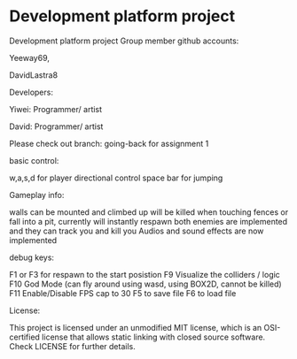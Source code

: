 # Development platform project
 
Development platform project
Group member github accounts:

Yeeway69,

DavidLastra8

Developers:

Yiwei: Programmer/ artist

David: Programmer/ artist

Please check out branch: going-back for assignment 1

basic control:

w,a,s,d for player directional control
space bar for jumping

Gameplay info:

walls can be mounted and climbed up
will be killed when touching fences or fall into a pit, currently will instantly respawn
both enemies are implemented and they can track you and kill you
Audios and sound effects are now implemented

debug keys:

F1 or F3 for respawn to the start posistion
F9 Visualize the colliders / logic
F10 God Mode (can fly around using wasd, using BOX2D, cannot be killed)
F11 Enable/Disable FPS cap to 30
F5 to save file
F6 to load file

License:

This project is licensed under an unmodified MIT license, which is an OSI-certified license that allows static linking with closed source software. Check LICENSE for further details.
